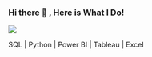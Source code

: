   ### Hi there 👋 , Here is What I Do!
![](https://www.swissbusinessacademy.com/wp-content/uploads/2021/03/data-.jpg)


SQL | Python | Power BI | Tableau | Excel 


 



